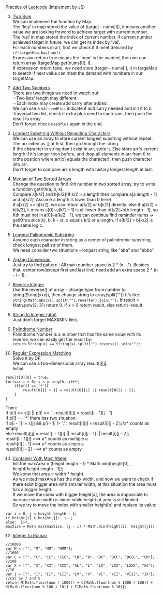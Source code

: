 Practice of [Leetcode](https://leetcode.com/problemset/algorithms/) (Implement by JS)

1. [Two Sum](https://leetcode.com/problems/two-sum/#/description)  
We can implement the function by Map.  
The 'key' in map stored the value of (target - nums[i]), it means another value we are looking forword to achieve target with current number.  
The 'val' in map stored the index of current number, if current number achieved target in future, we can get its index by 'val'.  
For each numbers in arr, first we check if it meet demand by ```if(targetMap.has(num))```.  
Expression return true means the 'num' is the wanted, then we can return array [targetMap.get(nums[i]), i].  
If expression return false, we need store (target - nums[i], i) in targeMap to search if next value can meet the demand with numbers in our targetMap.  

2. [Add Two Numbers](https://leetcode.com/problems/add-two-numbers/#/description)  
There are two things we need to watch out:  
--Two lists' length may different.  
--Each index may create add carry after added.  
We can use a var ```needPlus``` indicate if add carry needed and init it to 0.  
Traversal two list, check if extra plus need to each sum, then push the result to array.  
Don't forget check ```needPlus``` again in the end.  

3. [Longest Substring Without Repeating Characters](https://leetcode.com/problems/longest-substring-without-repeating-characters/#/description)  
We can use an array to store current longest substring without repeat.  
The arr inited as [] at first, then go through the string.  
If the character in string don't exist in arr, store it.
Else store arr's current length if it's longer then before, and drop all elements in arr from 0 to x(the position where arr[x] equals the character), then push character into arr.  
Don't forget to compare arr's length with history longest length at last.  

4. [Median of Two Sorted Arrays](https://leetcode.com/problems/median-of-two-sorted-arrays/#/description)  
Change the question to find Kth number in two sorted array, try to write a function getKth(a, b, k).  
Compare a[k/2] and b[k/2](If k/2 > a.length then compare a[a.length - 1] and b[k/2]. Assume a.length is lower than b here)  
if a[k/2] == b[k/2], we can return a[k/2] or b[k/2] directly.
else if a[k/2] < b[k/2], it means a[0]~a[k/2 - 1] is all lower than b[k/2]~b[b.length - 1], so Kth must not in a[0]~a[k/2 - 1], we can continue find reminder nums -> getKth(a.slice(x), b, k - x), x equals k/2 or a.length.
If a[k/2] > b[k/2] is the same logic.  

5. [Longest Palindromic Substring](https://leetcode.com/problems/longest-palindromic-substring/#/description)  
Assume each character in string as a center of palindromic substring, check longest pali str of them.  
We need consider two situations - longest string like "aba" and "abba".  

6. [ZigZag Conversion](https://leetcode.com/problems/zigzag-conversion/#/description)  
Just try to find pattern :
All main number space is 2 * (n - 1).
Besides that, center row(except first and last line) need add an extra space 2 * (n - i - 1).  

7. [Reverse Integer](https://leetcode.com/problems/reverse-integer/#/description)  
Use the reverse() of array - change type from number to string(String(xxx)), then change string to array(split(""))
It's like: ```String(Math.abs(x)).split("").reverse().join("");```
If result > Math.pow(2, 31) return 0.
If x > 0 return result, else return -result.  

8. [String to Integer (atoi)](https://leetcode.com/problems/string-to-integer-atoi/#/solutions)  
Just don't forget MAX&MIN limit.  

9. [Palindrome Number](https://leetcode.com/problems/palindrome-number/#/description)  
Palindrome Number is a number that has the same value with its reverse, we can easily get the result by:  
```return String(x) == String(x).split("").reverse().join("");```  

10. [Regular Expression Matching](https://leetcode.com/problems/regular-expression-matching/#/description)  
Solve it by DP.  
We can use a two-dimensional array result[i][j]:  
Initial:  
```
result[0][0] = true;  
for(var i = 0; i < p.length; i++){
	if(p[i] == '*'){
		result[0][i + 1] = result[0][i] || result[0][i - 1];
	}
}
```  
Then:  
If p[i] == s[j] || p[i] == '.': result[i][j] = result[i - 1][j - 1]  
If p[i] == '\*' there has two situation:  
  if p[i - 1] != s[j] && p[i - 1] != '.' : result[i][j] = result[i][j - 2];//a* counts as empty  
  else result[i][j] = result[i - 1][j] || result[i][j - 1] || result[i][j - 2];  
    result[i - 1][j] ===> a* counts as multiple a  
    result[i][j - 1] ===> a* counts as single a  
    result[i][j - 2] ===> a* counts as empty  
	
11. [Container With Most Water](https://leetcode.com/problems/container-with-most-water/#/description)  
Init the maxArea = (height.length - 1) * Math.min(height[0], height[height.length - 1]);  
We konw that area = width * height.  
As we inited maxArea has the max width, and now we want to check if there exist bigger area with smaller width, at this situation the area must has a bigger height.  
If we move the index with bigger height[x], the area is impossible to increase since width is miner while height of area is still limited.  
So we try to move the index with smaller height[x] and replace its value:  
```
var i = 0, j = height.length - 1;  
if height[i] > height[j]:  j--;
else:  i++;  
maxSize = Math.max(maxSize, (j - i) * Math.min(height[i], height[j]));
```  

12. [Integer to Roman](https://leetcode.com/problems/integer-to-roman/#/description)  
```
//10000
var M = ["", "M", "MM", "MMM"];
//1000
var C = ["", "C", "CC", "CCC", "CD", "D", "DC", "DCC", "DCCC", "CM"];
//100
var X = ["", "X", "XX", "XXX", "XL", "L", "LX", "LXX", "LXXX", "XC"];
//10
var I = ["", "I", "II", "III", "IV", "V", "VI", "VII", "VIII", "IX"];
//cal by / and %
return M[Math.floor(num / 1000)] + C[Math.floor(num % 1000 / 100)] + X[Math.floor(num % 100 / 10)] + I[Math.floor(num % 10)];
```